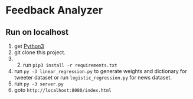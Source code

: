 # Feedback Analyzer
## Run on localhost
1. get [Python3](https://www.python.org/downloads/)
2. git clone this project.
3. 2. run `pip3 install -r requirements.txt`
4. run `py -3 linear_regression.py` to generate weights and dictionary for tweeter dataset or run `logistic_regression.py` for news dataset.
5. run `py -3 server.py`
6. goto `http://localhost:8080/index.html`
